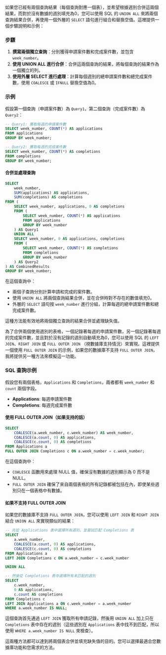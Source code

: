 如果您已經有兩個查詢結果（每個查詢對應一個表），並希望根據週別合併這兩個結果，而對於沒有數據的週別填充為0，您可以使用 SQL 的 `UNION ALL` 來將兩個查詢結果合併，再使用一個外層的 `SELECT` 語句進行組合和替換空值。這裡提供一個步驟說明和示例：

### 步驟

1. **撰寫兩個獨立查詢**：分別獲得申請案件數和完成案件數，並包含 `week_number`。
2. **使用 UNION ALL 進行合併**：合併這兩個查詢的結果，將每個查詢的結果作為一個獨立的列。
3. **使用外層 SELECT 進行處理**：計算每個週別的總申請案件數和總完成案件數，使用 `COALESCE` 或 `IFNULL` 替換空值為0。

### 示例

假設第一個查詢（申請案件數）為 `Query1`，第二個查詢（完成案件數）為 `Query2`：

```sql
-- Query1: 獲取每週的申請案件數
SELECT week_number, COUNT(*) AS applications
FROM applications
GROUP BY week_number;

-- Query2: 獲取每週的完成案件數
SELECT week_number, COUNT(*) AS completions
FROM completions
GROUP BY week_number;
```

#### 合併並處理查詢

```sql
SELECT 
    week_number,
    SUM(applications) AS applications,
    SUM(completions) AS completions
FROM (
    SELECT week_number, applications, 0 AS completions
    FROM (
        SELECT week_number, COUNT(*) AS applications
        FROM applications
        GROUP BY week_number
    ) AS Query1
    UNION ALL
    SELECT week_number, 0 AS applications, completions
    FROM (
        SELECT week_number, COUNT(*) AS completions
        FROM completions
        GROUP BY week_number
    ) AS Query2
) AS CombinedResults
GROUP BY week_number;
```

在這個查詢中：
- 兩個子查詢分別計算申請和完成的案件數。
- 使用 `UNION ALL` 將兩個查詢結果合併，並在合併時對不存在的數值填充0。
- 外層的 `SELECT` 語句按 `week_number` 進行分組，計算每週的總申請案件數和總完成案件數。

這種方法能有效地將兩個獨立查詢的結果合併並處理缺失值。

為了合併兩個使用週別的表格，一個記錄著每週的申請案件數，另一個記錄著每週的完成案件數，並且對於沒有記錄的週別自動填充為0，您可以使用 SQL 的 `LEFT JOIN`、`RIGHT JOIN` 或 `FULL OUTER JOIN` （視數據庫支持情況）來實現。這裡提供一個使用 `FULL OUTER JOIN` 的示例，如果您的數據庫不支持 `FULL OUTER JOIN`，我將提供另一種方法來模擬這一功能。

### SQL 查詢示例

假設您有兩個表格，`Applications` 和 `Completions`，兩者都有 `week_number` 和 `count` 兩個字段。

- **Applications**: 每週申請案件數
- **Completions**: 每週完成案件數

#### 使用 FULL OUTER JOIN（如果支持的話）

```sql
SELECT 
    COALESCE(a.week_number, c.week_number) AS week_number,
    COALESCE(a.count, 0) AS applications,
    COALESCE(c.count, 0) AS completions
FROM Applications a
FULL OUTER JOIN Completions c ON a.week_number = c.week_number;
```

在這個查詢中：
- `COALESCE` 函數用來處理 NULL 值，確保沒有數據的週別顯示為 0 而不是 NULL。
- `FULL OUTER JOIN` 確保了來自兩個表格的所有記錄都被包括在內，即使某些週別只在一個表格中有數據。

#### 如果不支持 FULL OUTER JOIN

如果您的數據庫不支持 `FULL OUTER JOIN`，您可以使用 `LEFT JOIN` 和 `RIGHT JOIN` 結合 `UNION ALL` 來實現類似的結果：

```sql
-- 先從 Applications 表中選擇所有週別，並嘗試匹配 Completions 表
SELECT 
    a.week_number,
    COALESCE(a.count, 0) AS applications,
    COALESCE(c.count, 0) AS completions
FROM Applications a
LEFT JOIN Completions c ON a.week_number = c.week_number

UNION ALL

-- 然後從 Completions 表中選擇所有未匹配的週別
SELECT 
    c.week_number,
    0 AS applications,
    c.count AS completions
FROM Completions c
LEFT JOIN Applications a ON c.week_number = a.week_number
WHERE a.week_number IS NULL;
```

這個查詢首先通過 `LEFT JOIN` 獲取所有申請記錄，然後用 `UNION ALL` 加上只在 `Completions` 表中存在的週別（這些週別在 `Applications` 表中找不到匹配，所以使用 `WHERE a.week_number IS NULL` 來檢查）。

這兩種方法都可以達到將兩個表合併並填充缺失值的目的。您可以選擇最適合您數據庫功能和您需求的方法。